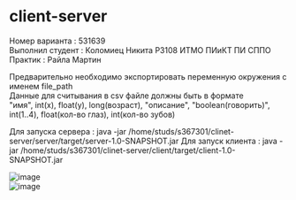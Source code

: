 # client-server
Номер варианта : 531639  
Выполнил студент : Коломиец Никита Р3108 ИТМО ПИиКТ ПИ СППО  
Практик : Райла Мартин  

Предварительно необходимо экспортировать переменную окружения с именем file_path  
Данные для считывания в csv файле должны быть в формате  
"имя", int(x), float(y), long(возраст), "описание", "boolean(говорить)", int(1..4), float(кол-во глаз), int(кол-во зубов)  
  
Для запуска сервера : java -jar /home/studs/s367301/clinet-server/server/target/server-1.0-SNAPSHOT.jar
Для запуск клиента : java -jar /home/studs/s367301/clinet-server/client/target/client-1.0-SNAPSHOT.jar
  
![image](https://github.com/Nokitka/client-server/assets/72339455/e31107e2-7a0b-4207-b50a-fbef6758f357)  
![image](https://github.com/Nokitka/client-server/assets/72339455/99635319-f576-4ea5-96ce-c065988faca2)
